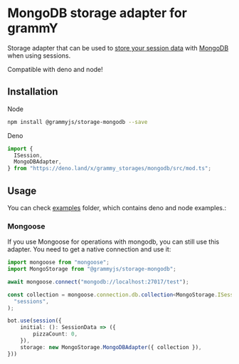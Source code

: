 # MongoDB storage adapter for grammY

Storage adapter that can be used to
[store your session data](https://grammy.dev/plugins/session.html) with
[MongoDB](https://www.mongodb.com/) when using sessions.

Compatible with deno and node!

## Installation

Node

```bash
npm install @grammyjs/storage-mongodb --save
```

Deno

```ts
import {
  ISession,
  MongoDBAdapter,
} from "https://deno.land/x/grammy_storages/mongodb/src/mod.ts";
```

## Usage

You can check
[examples](https://github.com/grammyjs/storages/tree/main/packages/mongodb/examples)
folder, which contains deno and node examples.:

### Mongoose

If you use Mongoose for operations with mongodb, you can still use this adapter.
You need to get a native connection and use it:

```ts
import mongoose from "mongoose";
import MongoStorage from "@grammyjs/storage-mongodb";

await mongoose.connect("mongodb://localhost:27017/test");

const collection = mongoose.connection.db.collection<MongoStorage.ISession>(
  "sessions",
);

bot.use(session({
    initial: (): SessionData => ({
        pizzaCount: 0,
    }),
    storage: new MongoStorage.MongoDBAdapter({ collection }),
}))
```
